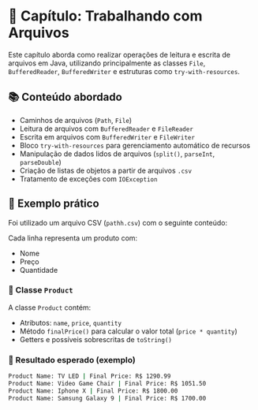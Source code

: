 # 📁 Capítulo: Trabalhando com Arquivos

Este capítulo aborda como realizar operações de leitura e escrita de arquivos em Java, utilizando principalmente as classes `File`, `BufferedReader`, `BufferedWriter` e estruturas como `try-with-resources`.

## 📚 Conteúdo abordado

- Caminhos de arquivos (`Path`, `File`)
- Leitura de arquivos com `BufferedReader` e `FileReader`
- Escrita em arquivos com `BufferedWriter` e `FileWriter`
- Bloco `try-with-resources` para gerenciamento automático de recursos
- Manipulação de dados lidos de arquivos (`split()`, `parseInt`, `parseDouble`)
- Criação de listas de objetos a partir de arquivos `.csv`
- Tratamento de exceções com `IOException`

## 📌 Exemplo prático

Foi utilizado um arquivo CSV (`pathh.csv`) com o seguinte conteúdo:


Cada linha representa um produto com:
- Nome
- Preço
- Quantidade

### 🧱 Classe `Product`

A classe `Product` contém:
- Atributos: `name`, `price`, `quantity`
- Método `finalPrice()` para calcular o valor total (`price * quantity`)
- Getters e possíveis sobrescritas de `toString()`

### 🧪 Resultado esperado (exemplo)

```bash
Product Name: TV LED | Final Price: R$ 1290.99
Product Name: Video Game Chair | Final Price: R$ 1051.50
Product Name: Iphone X | Final Price: R$ 1800.00
Product Name: Samsung Galaxy 9 | Final Price: R$ 1700.00

